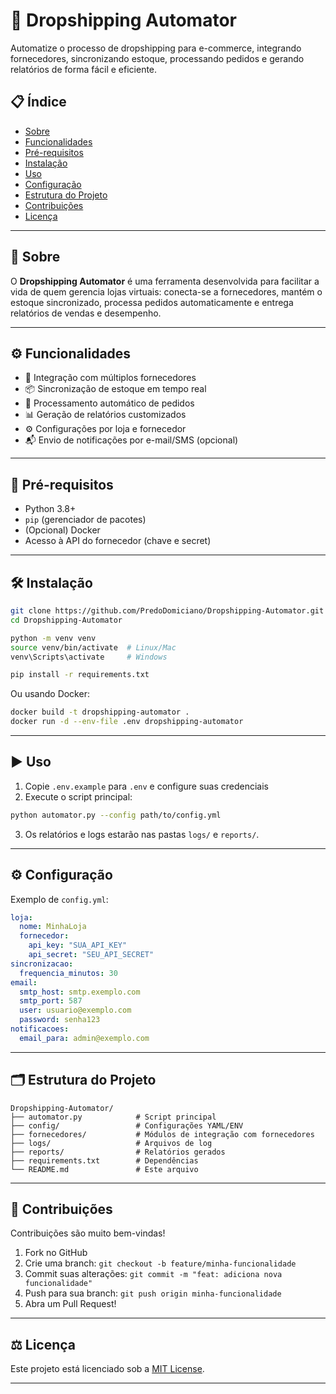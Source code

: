 # 🚀 Dropshipping Automator

Automatize o processo de dropshipping para e-commerce, integrando fornecedores, sincronizando estoque, processando pedidos e gerando relatórios de forma fácil e eficiente.

## 📋 Índice

- [Sobre](#-sobre)  
- [Funcionalidades](#-funcionalidades)  
- [Pré-requisitos](#-pré-requisitos)  
- [Instalação](#-instalação)  
- [Uso](#-uso)  
- [Configuração](#-configuração)  
- [Estrutura do Projeto](#-estrutura-do-projeto)  
- [Contribuições](#-contribuições)  
- [Licença](#-licença)  

---

## 🎯 Sobre

O **Dropshipping Automator** é uma ferramenta desenvolvida para facilitar a vida de quem gerencia lojas virtuais: conecta-se a fornecedores, mantém o estoque sincronizado, processa pedidos automaticamente e entrega relatórios de vendas e desempenho.

---

## ⚙️ Funcionalidades

- 🔄 Integração com múltiplos fornecedores
- 📦 Sincronização de estoque em tempo real
- 🛒 Processamento automático de pedidos
- 📊 Geração de relatórios customizados
- ⚙️ Configurações por loja e fornecedor
- 📬 Envio de notificações por e-mail/SMS (opcional)

---

## 🧱 Pré-requisitos

- Python 3.8+  
- `pip` (gerenciador de pacotes)  
- (Opcional) Docker  
- Acesso à API do fornecedor (chave e secret)

---

## 🛠️ Instalação

```bash
git clone https://github.com/PredoDomiciano/Dropshipping-Automator.git
cd Dropshipping-Automator

python -m venv venv
source venv/bin/activate  # Linux/Mac
venv\Scripts\activate     # Windows

pip install -r requirements.txt
```

Ou usando Docker:

```bash
docker build -t dropshipping-automator .
docker run -d --env-file .env dropshipping-automator
```

---

## ▶️ Uso

1. Copie `.env.example` para `.env` e configure suas credenciais  
2. Execute o script principal:

```bash
python automator.py --config path/to/config.yml
```

3. Os relatórios e logs estarão nas pastas `logs/` e `reports/`.

---

## ⚙️ Configuração

Exemplo de `config.yml`:

```yaml
loja:
  nome: MinhaLoja
  fornecedor:
    api_key: "SUA_API_KEY"
    api_secret: "SEU_API_SECRET"
sincronizacao:
  frequencia_minutos: 30
email:
  smtp_host: smtp.exemplo.com
  smtp_port: 587
  user: usuario@exemplo.com
  password: senha123
notificacoes:
  email_para: admin@exemplo.com
```

---

## 🗂 Estrutura do Projeto

```
Dropshipping-Automator/
├── automator.py            # Script principal
├── config/                 # Configurações YAML/ENV
├── fornecedores/           # Módulos de integração com fornecedores
├── logs/                   # Arquivos de log
├── reports/                # Relatórios gerados
├── requirements.txt        # Dependências
└── README.md               # Este arquivo
```

---

## 🤝 Contribuições

Contribuições são muito bem-vindas!

1. Fork no GitHub  
2. Crie uma branch: `git checkout -b feature/minha-funcionalidade`  
3. Commit suas alterações: `git commit -m "feat: adiciona nova funcionalidade"`  
4. Push para sua branch: `git push origin minha-funcionalidade`  
5. Abra um Pull Request!

---

## ⚖️ Licença

Este projeto está licenciado sob a [MIT License](LICENSE).

---